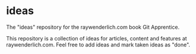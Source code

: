 # ideas
The "ideas" repository for the raywenderlich.com book Git Apprentice.


This repository is a collection of ideas for articles, content
and features at raywenderlich.com.
Feel free to add ideas and mark taken ideas as "done".
